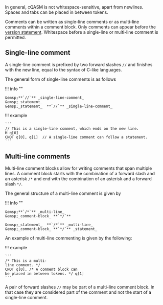 In general, cQASM is not whitespace-sensitive, apart from newlines.
Spaces and tabs can be placed in between tokens.

Comments can be written as single-line comments or as multi-line comments within a comment block.
Only comments can appear before the [version statement](../statements/version_statement.md).
Whitespace before a single-line or multi-line comment is permitted.

## Single-line comment

A single-line comment is prefixed by two forward slashes `//` and finishes with the new line, 
equal to the syntax of C-like languages.

The general form of single-line comments is as follows

!!! info ""

    &emsp;**`//`** _single-line-comment_  
    &emsp;_statement_  
    &emsp;_statement_  **`//`** _single-line-comment_


!!! example

    ```
    // This is a single-line comment, which ends on the new line.
    H q[0]
    CNOT q[0], q[1]  // A single-line comment can follow a statement.
    ```

## Multi-line comments

Multi-line comment blocks allow for writing comments that span multiple lines. 
A comment block starts with the combination of a forward slash and an asterisk `/*` and end with the combination of an asterisk and a forward slash `*/`.

The general structure of a multi-line comment is given by

!!! info ""

    &emsp;**`/*`** _multi-line_  
    &emsp;_comment-block_ **`*/`**  

    &emsp;_statement_  **`/*`** _multi-line_  
    &emsp;_comment-block_ **`*/`** _statement_


An example of multi-line commenting is given by the following:

!!! example

    ```
    /* This is a multi-
    line comment. */
    CNOT q[0], /* A comment block can
    be placed in between tokens. */ q[1]
    ```

A pair of forward slashes `//` may be part of a multi-line comment block.
In that case they are considered part of the comment and not the start of a single-line comment.
